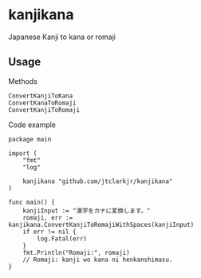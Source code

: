 # kanjikana

Japanese Kanji to kana or romaji

## Usage

Methods

```
ConvertKanjiToKana
ConvertKanaToRomaji
ConvertKanjiToRomaji
```

Code example

```
package main

import (
	"fmt"
	"log"

	kanjikana "github.com/jtclarkjr/kanjikana"
)

func main() {
	kanjiInput := "漢字をカナに変換します。"
	romaji, err := kanjikana.ConvertKanjiToRomajiWithSpaces(kanjiInput)
	if err != nil {
		log.Fatal(err)
	}
	fmt.Println("Romaji:", romaji)
	// Romaji: kanji wo kana ni henkanshimasu.
}
```
